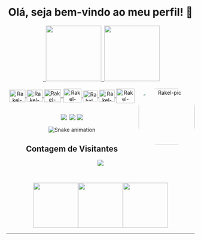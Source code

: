 <h1 align="center">Olá, seja bem-vindo ao meu perfil! 🧡</h1>

<div align="center">
  <a href="https://github.com/RakelMacedo">
  <img height="148em" src="https://github-readme-stats.vercel.app/api?username=RakelMacedo&show_icons=true&theme=gruvbox&include_all_commits=true&count_private=true"/>
  <img height="148em" src="https://github-readme-stats.vercel.app/api/top-langs/?username=RakelMacedo&layout=compact&langs_count=7&theme=gruvbox"/>
</div>
  
<div  align="center" style="display: inline_block"><br>
  <img align="center" alt="Rakel-Linux" height="33" width="43" src="https://cdn.jsdelivr.net/gh/devicons/devicon/icons/linux/linux-original.svg" />
  <img align="center" alt="Rakel-Git" height="32" width="42" src="https://cdn.jsdelivr.net/gh/devicons/devicon/icons/git/git-original.svg" />
  <img align="center" alt="Rakel-Django" height="34" width="45" src="https://cdn.jsdelivr.net/gh/devicons/devicon/icons/django/django-plain.svg" />
  <img align="center" alt="Rakel-Python" height="38" width="48" src="https://cdn.jsdelivr.net/gh/devicons/devicon/icons/python/python-original.svg" />
  <img align="center" alt="Rakel-Selenium" height="29" width="39" src="https://devicons.railway.app/i/selenium.svg" />
 <img align="center" alt="Rakel-Postgres" height="32" width="42" src="https://cdn.jsdelivr.net/gh/devicons/devicon/icons/postgresql/postgresql-original.svg" />
  <img align="center" alt="Rakel-Flask" height="39" width="49" src="https://devicons.railway.app/i/flask-light.svg" />
  <img align="right" alt="Rakel-pic" height="150" style="border-radius:50px;"src="https://instagram.fcgh2-1.fna.fbcdn.net/v/t51.2885-15/289818963_194212386276087_4004612312675677157_n.jpg?stp=dst-jpg_e15_s480x480&_nc_ht=instagram.fcgh2-1.fna.fbcdn.net&_nc_cat=103&_nc_ohc=ix71qEsIVpwAX8UPh1W&edm=ABJHkxYAAAAA&ccb=7-5&ig_cache_key=Mjg2Njk0NjUyNTQ5NTkzODI0MA%3D%3D.2-ccb7-5&oh=00_AT_IiUj7QBWpdHSiEqB-mcozli9FsFRAIOs3Dg8EJOc2RA&oe=62BB4451&_nc_sid=fa978c">
</div>

##
  
<div align="center">
  <a href="https://github.com/RakelMacedo/" target="_blank"><img src="https://img.shields.io/badge/GitHub-100000?style=for-the-badge&logo=github&logoColor=white" target="_blank"></a>
  <a href="https://www.linkedin.com/in/rakel-macedo-456a76204/" target="_blank"><img src="https://img.shields.io/badge/-LinkedIn-%230077B5?style=for-the-badge&logo=linkedin&logoColor=white" target="_blank"></a> 
  <a href = "mailto:rakelmacedo.job@gmail.com"><img src="https://img.shields.io/badge/-Gmail-%23333?style=for-the-badge&logo=gmail&logoColor=white" target="_blank"></a>
 
 ![Snake animation](https://github.com/RakelMacedo/RakelMacedo/blob/output/github-contribution-grid-snake.svg)
 
<!-- START Visitor Count -->
<div align="center">
<h2 align="centre">Contagem de Visitantes</h2>  
<p align="center"><img align="center" src="https://profile-counter.glitch.me/{RakelMacedo}/count.svg" /></p> 
<br>
</div>
<p align="center">
<img align="" height='120px' src="https://github.com/aryashah2k/aryashah2k/blob/main/assets/Geometric%20White.gif" /><img align="" height='120px' src="https://raw.githubusercontent.com/rodrigograca31/rodrigograca31/master/matrix.svg" /><img align="" height='120px' src="https://github.com/aryashah2k/aryashah2k/blob/main/assets/Geometric%20White.gif" />
</p>
<hr>
<!-- End Visitor Count -->
 
</div>
  
